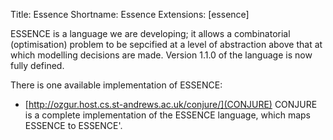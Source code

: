 Title: Essence
Shortname: Essence
Extensions: [essence]


ESSENCE is a language we are developing; it allows a combinatorial (optimisation) problem to be sepcified at a level of abstraction above that at which modelling decisions are made. Version 1.1.0 of the language is now fully defined.

There is one available implementation of ESSENCE:

* [http://ozgur.host.cs.st-andrews.ac.uk/conjure/](CONJURE)
	CONJURE is a complete implementation of the ESSENCE language, which maps ESSENCE to ESSENCE'.
